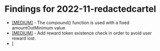 # Findings for 2022-11-redactedcartel 

- [[MEDIUM]]([MEDIUM]-1466783815/README.md) - The compound() function is used with a fixed amountOutMinimum value
- [[MEDIUM]]([MEDIUM]-1466844346/README.md) - Add reward token existence check in order to avoid user reward lost.
- [
